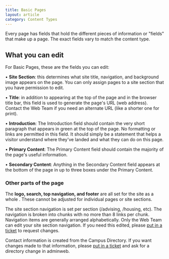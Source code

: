 ```yaml
---
title: Basic Pages
layout: article
category: Content Types
---
```


Every page has fields that hold the different pieces of information or "fields" that make up a page. The exact fields vary to match the content type.

## What you can edit
For Basic Pages, these are the fields you can edit:

•	**Site Section**: this determines what site title, navigation, and background image appears on the page. You can only assign pages to a site section that you have permission to edit.

•	**Title**: in addition to appearing at the top of the page and in the browser title bar, this field is used to generate the page's URL (web address). Contact the Web Team if you need an alternate URL (like a shorter one for print).

•	**Introduction**: The Introduction field should contain the very short paragraph that appears in green at the top of the page. No formatting or links are permitted in this field. It should simply be a statement that helps a visitor understand where they've landed and what they can do on this page.

•	**Primary Content**: The Primary Content field should contain the majority of the page's useful information. 

•	**Secondary Content**: Anything in the Secondary Content field appears at the bottom of the page in up to three boxes under the Primary Content.

### Other parts of the page

The **logo, search, top navigation, and footer** are all set for the site as a whole . These cannot be adjusted for individual pages or site sections.

The site section navigation is set per section (/advising, /housing, etc). The navigation is broken into chunks with no more than 8 links per chunk. Navigation items are generally arranged alphabetically. Only the Web Team can edit your site section navigation. If you need this edited, please [put in a ticket](www.evergreen.edu/web) to request changes.

Contact information is created from the Campus Directory. If you want changes made to that information, please [put in a ticket](help.evergreen.edu) and ask for a directory change in adminweb.
